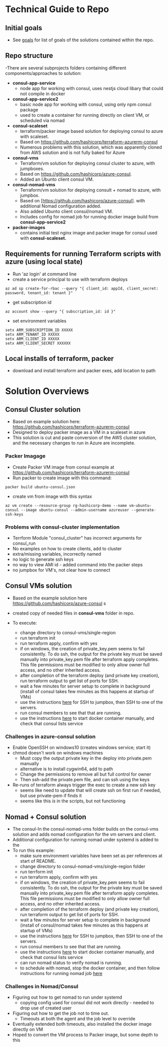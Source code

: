 # Technical Guide to Repo

## Initial goals

- See [goals](goals.md) for list of goals of the solutions contained within the repo.

## Repo structure

-There are several subprojects folders containing different components/approaches to solution:

- **consul-app-service**
  - node app for working with consul, uses nestjs cloud libary that could not compile in docker
- **consul-app-service2**
  - basic node app for working with consul, using only npm consul package
  - used to create a container for running directly on client VM, or scheduled via nomad
- **consul-scaleset**
  - terraform/packer image based solution for deploying consul to azure with scaleset.
  - Based on https://github.com/hashicorp/terraform-azurerm-consul
  - Numerous problems with this solution, which was apparently cloned from AWS solution and is not fully baked for Azure
- **consul-vms**
  - Terraform/vm solution for deploying consul cluster to azure, with jumpboxes.
  - Based on https://github.com/hashicorp/azure-consul.
  - Added an Ubunto client consul VM.
- **consul-nomad-vms**
  - Terraform/vm solution for deploying consult + nomad to azure, with jumpbox.
  - Based on [https://github.com/hashicorp/azure-consul]. with additional Nomad configuration added.
  - Also added Ubunto client consul/nomad VM.
  - Includes config for nomad job for running docker image build from **consul-app-service2**
- **packer-images**
  - contains initial test nginx image and packer image for consul used with **consul-scaleset.**

## Requirements for running Terraform scripts with azure (using local state)

- Run 'az login' at command line
- create a service principal to use with terraform deploys

```
az ad sp create-for-rbac --query "{ client_id: appId, client_secret: password, tenant_id: tenant }"
```

- get subscription id

```
az account show --query "{ subscription_id: id }"
```

- set environment variables

```
setx ARM_SUBSCRIPTION_ID XXXXX
setx ARM_TENANT_ID XXXXX
setx ARM_CLIENT_ID XXXXX
setx ARM_CLIENT_SECRET XXXXXX
```

## Local installs of terraform, packer

- download and install terraform and packer exes, add location to path

# Solution Overviews

## Consul Cluster solution

- Based on example solution here: https://github.com/hashicorp/terraform-azurerm-consul
- Designed to deploy packer image as a VM in a scaleset in azure
- This solution is cut and paste conversion of the AWS cluster solution, and the necessary changes to run in Azure are incomplete.

### Packer Imagage

- Create Packer VM image from consul example at https://github.com/hashicorp/terraform-azurerm-consul
- Run packer to create image with this command:

```
packer build ubuntu-consul.json
```

- create vm from image with this syntax

```
az vm create --resource-group rg-hashicorp-demo --name vm-ubuntu-consul --image ubuntu-consul --admin-username azureuser --generate-ssh-keys
```

### Problems with consul-cluster implementation

- Terrform Module "consul_cluster" has incorrect arguments for consul_run
- No examples on how to create clients, add to cluster
- extra/missing variables, incorrectly named
- no logic to generate ssh keys
- no way to view AMI id - added command into the packer steps
- no jumpbox for VM's, not clear how to connect

## Consul VMs solution

- Based on the example solution here https://github.com/hashicorp/azure-consul s
- created copy of needed files in **consul-vms** folder in repo.
- To execute:

  - change directory to consul-vms/single-region
  - run terraform init
  - run terraform apply, confirm with yes
  - if on windows, the creation of private_key.pem seems to fail consistently. To do ssh, the output for the private key must be saved manually into private_key.pem file after terraform apply completes. This file permissions must be modified to only allow owner full access, and no other inherited access.
  - after completion of the terraform deploy (and private key creation), run terraform output to get list of ports for SSH.
  - wait a few minutes for server setup to complete in background (install of consul takes few minutes as this happens at startup of VMs)
  - use the instructions [here](ssh.md) for SSH to jumpbox, then SSH to one of the servers.
  - run consul members to see that that are running.
  - use the instructions [here](docker-run-notes.md) to start docker container manually, and check that consul lists service

### Challenges in azure-consul solution

- Enable OpenSSH on windows10 (creates windows service; start it)
- chmod doesn't work on windows machines
  - Must copy the output private key in the deploy into private.pem manually
  - alternative is to install cygwin64, add to path
  - Change the permissions to remove all but full control for owner
  - Then ssh-add the private.pem file, and can ssh using the keys
- Re-runs of terraform always trigger the exec to create a new ssh key
  - seems like need to update that will create ssh on first run if needed, but use private-pem if finds it
  - seems like this _is_ in the scripts, but not functioning

## Nomad + Consul solution

- The consul-In the consul-nomad-vms folder builds on the consul-vms solution and adds nomad configuration for the vm servers and client.
- Additional configuration for running nomad under systemd is added to the
- To run this example:
  - make sure environment variables have been set as per references at start of README.
  - change directory to consul-nomad-vms/single-region folder
  - run terrform init
  - run terraform apply, confirm with yes
  - if on windows, the creation of private_key.pem seems to fail consistently. To do ssh, the output for the private key must be saved manually into private_key.pem file after terraform apply completes. This file permissions must be modified to only allow owner full access, and no other inherited access.
  - after completion of the terraform deploy (and private key creation), run terraform output to get list of ports for SSH.
  - wait a few minutes for server setup to complete in background (install of consul/nomad takes few minutes as this happens at startup of VMs)
  - use the instructions [here](ssh.md) for SSH to jumpbox, then SSH to one of the servers.
  - run consul members to see that that are running.
  - use the instructions [here](docker-run-notes.md) to start docker container manually, and check that consul lists service
  - can run nomad status to verify nomad is running.
  - to schedule with nomad, stop the docker container, and then follow instructions for running nomad job [here](nomad-run-notes.md)

### Challenges in Nomad/Consul

- Figuring out how to get nomad to run under systemd
  - copying config used for consul did not work directly - needed to drop use of created user
- Figuring out how to get the job not to time out.
  - Timeouts at both the agent and the job level to override
- Eventually extended both timeouts, also installed the docker image directly on VM
- Hoped to convert the VM process to Packer image, but some depth to this
